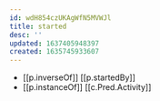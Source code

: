 ```yaml
---
id: wdH854czUKAgWfN5MVWJl
title: started
desc: ''
updated: 1637405948397
created: 1635745933607
---
```



- [[p.inverseOf]] [[p.startedBy]]
- [[p.instanceOf]] [[c.Pred.Activity]]

